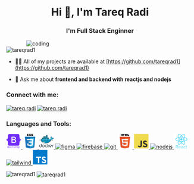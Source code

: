 <h1 align="center">Hi 👋, I'm Tareq Radi</h1>
    <h3 align="center">I'm Full Stack Enginner</h3>

   <img align="right" alt="coding" width="450px" src="https://media0.giphy.com/media/qgQUggAC3Pfv687qPC/giphy.gif">
    
   <p align="left"> <img src="https://komarev.com/ghpvc/?username=tareqrad1&label=Profile%20views&color=0e75b6&style=flat" alt="tareqrad1" /> </p>
    
   - 👨‍💻 All of my projects are available at [https://github.com/tareqrad1](https://github.com/tareqrad1)
    
   - 💬 Ask me about **frontend and backend with reactjs and nodejs**
    
   <h3 align="left">Connect with me:</h3>
   <p align="left">
    <a href="https://linkedin.com/in/tareq.radi" target="blank"><img align="center" src="https://raw.githubusercontent.com/rahuldkjain/github-profile-readme-generator/master/src/images/icons/Social/linked-in-alt.svg" alt="tareq.radi" height="30" width="40" /></a>
    <a href="https://instagram.com/tareq.radi" target="blank"><img align="center" src="https://raw.githubusercontent.com/rahuldkjain/github-profile-readme-generator/master/src/images/icons/Social/instagram.svg" alt="tareq.radi" height="30" width="40" /></a>
   </p>
    
   <h3 align="left">Languages and Tools:</h3>
   <p align="left"> <a href="https://getbootstrap.com" target="_blank" rel="noreferrer"> <img src="https://raw.githubusercontent.com/devicons/devicon/master/icons/bootstrap/bootstrap-plain-wordmark.svg" alt="bootstrap" width="40" height="40"/> </a> <a href="https://www.w3schools.com/css/" target="_blank" rel="noreferrer"> <img src="https://raw.githubusercontent.com/devicons/devicon/master/icons/css3/css3-original-wordmark.svg" alt="css3" width="40" height="40"/> </a> <a href="https://www.docker.com/" target="_blank" rel="noreferrer"> <img src="https://raw.githubusercontent.com/devicons/devicon/master/icons/docker/docker-original-wordmark.svg" alt="docker" width="40" height="40"/> </a> <a href="https://www.figma.com/" target="_blank" rel="noreferrer"> <img src="https://www.vectorlogo.zone/logos/figma/figma-icon.svg" alt="figma" width="40" height="40"/> </a> <a href="https://firebase.google.com/" target="_blank" rel="noreferrer"> <img src="https://www.vectorlogo.zone/logos/firebase/firebase-icon.svg" alt="firebase" width="40" height="40"/> </a> <a href="https://git-scm.com/" target="_blank" rel="noreferrer"> <img src="https://www.vectorlogo.zone/logos/git-scm/git-scm-icon.svg" alt="git" width="40" height="40"/> </a> <a href="https://www.w3.org/html/" target="_blank" rel="noreferrer"> <img src="https://raw.githubusercontent.com/devicons/devicon/master/icons/html5/html5-original-wordmark.svg" alt="html5" width="40" height="40"/> </a> <a href="https://developer.mozilla.org/en-US/docs/Web/JavaScript" target="_blank" rel="noreferrer"> <img src="https://raw.githubusercontent.com/devicons/devicon/master/icons/javascript/javascript-original.svg" alt="javascript" width="40" height="40"/> </a> <a href="https://nodejs.org/" target="_blank" rel="noreferrer"> <img src="https://upload.wikimedia.org/wikipedia/commons/thumb/d/d9/Node.js_logo.svg/885px-Node.js_logo.svg.png" alt="nodejs" width="50" height="50"/> </a> <a href="https://reactjs.org/" target="_blank" rel="noreferrer"> <img src="https://raw.githubusercontent.com/devicons/devicon/master/icons/react/react-original-wordmark.svg" alt="react" width="40" height="40"/> </a> <a href="https://tailwindcss.com/" target="_blank" rel="noreferrer"> <img src="https://www.vectorlogo.zone/logos/tailwindcss/tailwindcss-icon.svg" alt="tailwind" width="40" height="40"/> </a> <a href="https://www.typescriptlang.org/" target="_blank" rel="noreferrer"> <img src="https://raw.githubusercontent.com/devicons/devicon/master/icons/typescript/typescript-original.svg" alt="typescript" width="40" height="40"/> </a> </p>    
   <p><img align="left" src="https://github-readme-stats.vercel.app/api/top-langs?username=tareqrad1&show_icons=true&locale=en&layout=compact" alt="tareqrad1" /></p>   
    
  <p>&nbsp;<img align="center" src="https://github-readme-stats.vercel.app/api?username=tareqrad1&show_icons=true&locale=en" alt="tareqrad1" /></p>
